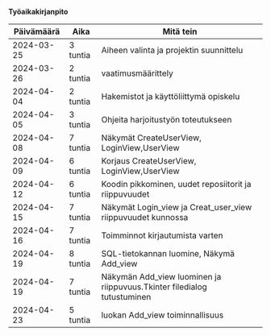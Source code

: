 **Työaikakirjanpito**

| Päivämäärä | Aika    | Mitä tein               |
|------------|---------|-------------------------|
| 2024-03-25 | 3 tuntia| Aiheen valinta ja projektin suunnittelu    |
| 2024-03-26 | 2 tuntia| vaatimusmäärittely      |
| 2024-04-04 | 2 tuntia|Hakemistot ja käyttöliittymä opiskelu        |
| 2024-04-05 | 3 tuntia|Ohjeita harjoitustyön toteutukseen    |
| 2024-04-08 | 7 tuntia|Näkymät CreateUserView, LoginView,UserView      |
| 2024-04-09 | 6 tuntia|Korjaus CreateUserView, LoginView,UserView|
| 2024-04-12 | 6 tuntia|Koodin pikkominen, uudet reposiitorit ja riippuvuudet|
| 2024-04-15 | 7 tuntia|Näkymät Login_view ja Creat_user_view riippuvuudet kunnossa|
| 2024-04-16 | 7 tuntia|Toimminnot kirjautumista varten|
| 2024-04-19 | 8 tuntia|SQL-tietokannan luomine, Näkymä Add_view |
| 2024-04-19 | 7 tuntia|Näkymän Add_view luominen ja riippuvuus.Tkinter filedialog tutustuminen |
| 2024-04-23 | 5 tuntia|luokan Add_view toiminnallisuus|
